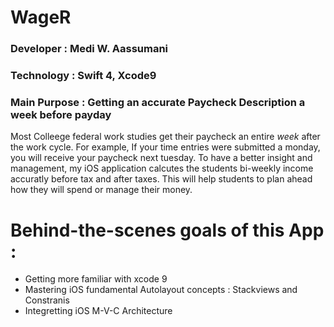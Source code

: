 # WageR


### Developer : Medi W. Aassumani
### Technology : Swift 4, Xcode9
### Main Purpose : Getting an accurate Paycheck Description a week before payday



Most Colleege federal work studies get their paycheck an entire <i>week</i> after the work cycle. For example, If your time entries were submitted a monday, you will receive your paycheck next tuesday. To have a better insight and management, my iOS application calcutes the students bi-weekly income accuratly before tax and after taxes. This will help students to plan ahead how they will spend or manage their money.


# Behind-the-scenes goals of this App :

* Getting more familiar with xcode 9
* Mastering iOS fundamental Autolayout concepts : Stackviews and Constranis
* Integretting iOS M-V-C Architecture


